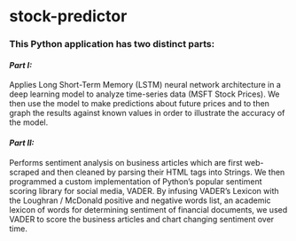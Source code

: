 # stock-predictor

### This Python application has two distinct parts:
#### _Part I:_
Applies Long Short-Term Memory (LSTM) neural network architecture in a deep learning model to analyze time-series data (MSFT Stock Prices). We then use the model to make predictions about future prices and to then graph the results against known values in order to illustrate the accuracy of the model.
#### _Part II:_ 
Performs sentiment analysis on business articles which are first web-scraped and then cleaned by parsing their HTML tags into Strings. We then programmed a custom implementation of Python’s popular sentiment scoring library for social media, VADER. By infusing VADER’s Lexicon with the Loughran / McDonald positive and negative words list, an academic lexicon of words for determining sentiment of financial documents, we used VADER to score the business articles and chart changing sentiment over time. 
